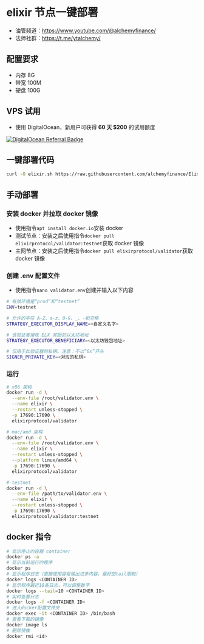 # elixir 节点一键部署

- 油管频道：https://www.youtube.com/@alchemyfinance/
- 法师社群：https://t.me/ytalchemy/

## 配置要求
- 内存 8G
- 带宽 100M
- 硬盘 100G

## VPS 试用
- 使用 DigitalOcean，新用户可获得 **60 天 $200** 的试用额度

[![DigitalOcean Referral Badge](https://web-platforms.sfo2.cdn.digitaloceanspaces.com/WWW/Badge%201.svg)](https://www.digitalocean.com/?refcode=9de664fa6fad&utm_campaign=Referral_Invite&utm_medium=Referral_Program&utm_source=badge)

## 一键部署代码

```bash
curl -O elixir.sh https://raw.githubusercontent.com/alchemyfinance/Elixir/main/elixir.sh && chmod +x elixir.sh && ./elixir.sh
```

## 手动部署
### 安装 docker 并拉取 docker 镜像
- 使用指令`apt install docker.io`安装 docker
- 测试节点：安装之后使用指令`docker pull elixirprotocol/validator:testnet`获取 docker 镜像
- 主网节点：安装之后使用指令`docker pull elixirprotocol/validator`获取 docker 镜像
### 创建 .env 配置文件
- 使用指令`nano validator.env`创建并输入以下内容
```bash
# 有效环境是“prod”和“testnet”
ENV=testnet

# 允许的字符 A-Z、a-z、0-9、_、-和空格
STRATEGY_EXECUTOR_DISPLAY_NAME=<自定义名字>

# 该验证者接收 ELX 奖励的以太坊地址
STRATEGY_EXECUTOR_BENEFICIARY=<以太坊钱包地址>

# 仅用于此验证器的私钥。注意：不以“0x”开头
SIGNER_PRIVATE_KEY=<对应的私钥>
```
### 运行
```bash
# x86 架构
docker run -d \
  --env-file /root/validator.env \
  --name elixir \
  --restart unless-stopped \
  -p 17690:17690 \
  elixirprotocol/validator

# mac/amd 架构
docker run -d \
  --env-file /root/validator.env \
  --name elixir \
  --restart unless-stopped \
  --platform linux/amd64 \
  -p 17690:17690 \
  elixirprotocol/validator

# testnet
docker run -d \
  --env-file /path/to/validator.env \
  --name elixir \
  --restart unless-stopped \
  -p 17690:17690 \
  elixirprotocol/validator:testnet
```



## docker 指令

```bash
# 显示停止的容器 container
docker ps -a
# 显示当前运行的程序
docker ps
# 显示程序日志（直接使用容易输出过多内容，最好加tail限制）
docker logs <CONTAINER ID>
# 显示程序最近10条日志，可以调整数字
docker logs --tail=10 <CONTAINER ID>
# 实时查看日志
docker logs -f <CONTAINER ID>
# 进入docker配置文件夹
docker exec -it <CONTAINER ID> /bin/bash
# 查看下载的镜像
docker image ls
# 删除镜像
docker rmi <id>
```
